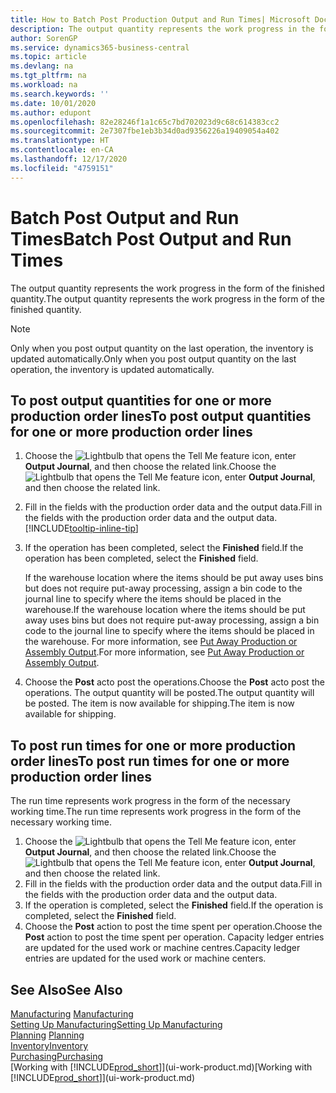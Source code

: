 ```yaml
---
title: How to Batch Post Production Output and Run Times| Microsoft Docs
description: The output quantity represents the work progress in the form of the finished quantity.
author: SorenGP
ms.service: dynamics365-business-central
ms.topic: article
ms.devlang: na
ms.tgt_pltfrm: na
ms.workload: na
ms.search.keywords: ''
ms.date: 10/01/2020
ms.author: edupont
ms.openlocfilehash: 82e28246f1a1c65c7bd702023d9c68c614383cc2
ms.sourcegitcommit: 2e7307fbe1eb3b34d0ad9356226a19409054a402
ms.translationtype: HT
ms.contentlocale: en-CA
ms.lasthandoff: 12/17/2020
ms.locfileid: "4759151"
---
```

# <a name="batch-post-output-and-run-times"></a><span data-ttu-id="dee4a-103">Batch Post Output and Run Times</span><span class="sxs-lookup"><span data-stu-id="dee4a-103">Batch Post Output and Run Times</span></span>
<span data-ttu-id="dee4a-104">The output quantity represents the work progress in the form of the finished quantity.</span><span class="sxs-lookup"><span data-stu-id="dee4a-104">The output quantity represents the work progress in the form of the finished quantity.</span></span>  

> [!NOTE]
> <span data-ttu-id="dee4a-105">Only when you post output quantity on the last operation, the inventory is updated automatically.</span><span class="sxs-lookup"><span data-stu-id="dee4a-105">Only when you post output quantity on the last operation, the inventory is updated automatically.</span></span>  

## <a name="to-post-output-quantities-for-one-or-more-production-order-lines"></a><span data-ttu-id="dee4a-106">To post output quantities for one or more production order lines</span><span class="sxs-lookup"><span data-stu-id="dee4a-106">To post output quantities for one or more production order lines</span></span>
1. <span data-ttu-id="dee4a-107">Choose the ![Lightbulb that opens the Tell Me feature](media/ui-search/search_small.png "Tell me what you want to do") icon, enter **Output Journal**, and then choose the related link.</span><span class="sxs-lookup"><span data-stu-id="dee4a-107">Choose the ![Lightbulb that opens the Tell Me feature](media/ui-search/search_small.png "Tell me what you want to do") icon, enter **Output Journal**, and then choose the related link.</span></span>  
2. <span data-ttu-id="dee4a-108">Fill in the fields with the production order data and the output data.</span><span class="sxs-lookup"><span data-stu-id="dee4a-108">Fill in the fields with the production order data and the output data.</span></span> [!INCLUDE[tooltip-inline-tip](includes/tooltip-inline-tip_md.md)]
3. <span data-ttu-id="dee4a-109">If the operation has been completed, select the **Finished** field.</span><span class="sxs-lookup"><span data-stu-id="dee4a-109">If the operation has been completed, select the **Finished** field.</span></span>  

    <span data-ttu-id="dee4a-110">If the warehouse location where the items should be put away uses bins but does not require put-away processing,  assign a bin code to the journal line to specify where the items should be placed in the warehouse.</span><span class="sxs-lookup"><span data-stu-id="dee4a-110">If the warehouse location where the items should be put away uses bins but does not require put-away processing,  assign a bin code to the journal line to specify where the items should be placed in the warehouse.</span></span> <span data-ttu-id="dee4a-111">For more information, see [Put Away Production or Assembly Output](warehouse-how-to-put-away-production-output.md).</span><span class="sxs-lookup"><span data-stu-id="dee4a-111">For more information, see [Put Away Production or Assembly Output](warehouse-how-to-put-away-production-output.md).</span></span>  

4. <span data-ttu-id="dee4a-112">Choose the **Post** acto post the operations.</span><span class="sxs-lookup"><span data-stu-id="dee4a-112">Choose the **Post** acto post the operations.</span></span> <span data-ttu-id="dee4a-113">The output quantity will be posted.</span><span class="sxs-lookup"><span data-stu-id="dee4a-113">The output quantity will be posted.</span></span> <span data-ttu-id="dee4a-114">The item is now available for shipping.</span><span class="sxs-lookup"><span data-stu-id="dee4a-114">The item is now available for shipping.</span></span>  

## <a name="to-post-run-times-for-one-or-more-production-order-lines"></a><span data-ttu-id="dee4a-115">To post run times for one or more production order lines</span><span class="sxs-lookup"><span data-stu-id="dee4a-115">To post run times for one or more production order lines</span></span>
<span data-ttu-id="dee4a-116">The run time represents work progress in the form of the necessary working time.</span><span class="sxs-lookup"><span data-stu-id="dee4a-116">The run time represents work progress in the form of the necessary working time.</span></span>    

1.  <span data-ttu-id="dee4a-117">Choose the ![Lightbulb that opens the Tell Me feature](media/ui-search/search_small.png "Tell me what you want to do") icon, enter **Output Journal**, and then choose the related link.</span><span class="sxs-lookup"><span data-stu-id="dee4a-117">Choose the ![Lightbulb that opens the Tell Me feature](media/ui-search/search_small.png "Tell me what you want to do") icon, enter **Output Journal**, and then choose the related link.</span></span>  
2. <span data-ttu-id="dee4a-118">Fill in the fields with the production order data and the output data.</span><span class="sxs-lookup"><span data-stu-id="dee4a-118">Fill in the fields with the production order data and the output data.</span></span>  
3.  <span data-ttu-id="dee4a-119">If the operation is completed, select the **Finished** field.</span><span class="sxs-lookup"><span data-stu-id="dee4a-119">If the operation is completed, select the **Finished** field.</span></span>  
4. <span data-ttu-id="dee4a-120">Choose the **Post** action to post the time spent per operation.</span><span class="sxs-lookup"><span data-stu-id="dee4a-120">Choose the **Post** action to post the time spent per operation.</span></span> <span data-ttu-id="dee4a-121">Capacity ledger entries are updated for the used work or machine centres.</span><span class="sxs-lookup"><span data-stu-id="dee4a-121">Capacity ledger entries are updated for the used work or machine centers.</span></span>

## <a name="see-also"></a><span data-ttu-id="dee4a-122">See Also</span><span class="sxs-lookup"><span data-stu-id="dee4a-122">See Also</span></span>  
<span data-ttu-id="dee4a-123">[Manufacturing](production-manage-manufacturing.md)  </span><span class="sxs-lookup"><span data-stu-id="dee4a-123">[Manufacturing](production-manage-manufacturing.md)  </span></span>  
[<span data-ttu-id="dee4a-124">Setting Up Manufacturing</span><span class="sxs-lookup"><span data-stu-id="dee4a-124">Setting Up Manufacturing</span></span>](production-configure-production-processes.md)  
<span data-ttu-id="dee4a-125">[Planning](production-planning.md)    </span><span class="sxs-lookup"><span data-stu-id="dee4a-125">[Planning](production-planning.md)    </span></span>  
[<span data-ttu-id="dee4a-126">Inventory</span><span class="sxs-lookup"><span data-stu-id="dee4a-126">Inventory</span></span>](inventory-manage-inventory.md)  
[<span data-ttu-id="dee4a-127">Purchasing</span><span class="sxs-lookup"><span data-stu-id="dee4a-127">Purchasing</span></span>](purchasing-manage-purchasing.md)  
<span data-ttu-id="dee4a-128">[Working with [!INCLUDE[prod_short](includes/prod_short.md)]](ui-work-product.md)</span><span class="sxs-lookup"><span data-stu-id="dee4a-128">[Working with [!INCLUDE[prod_short](includes/prod_short.md)]](ui-work-product.md)</span></span>
